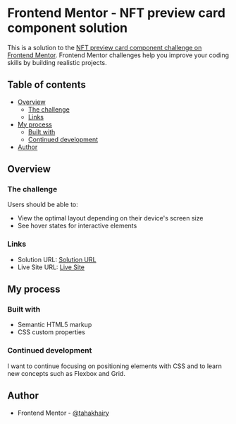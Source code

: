 # Frontend Mentor - NFT preview card component solution

This is a solution to the [NFT preview card component challenge on Frontend Mentor](https://www.frontendmentor.io/challenges/nft-preview-card-component-SbdUL_w0U). Frontend Mentor challenges help you improve your coding skills by building realistic projects. 

## Table of contents

- [Overview](#overview)
  - [The challenge](#the-challenge)
  - [Links](#links)
- [My process](#my-process)
  - [Built with](#built-with)
  - [Continued development](#continued-development)
- [Author](#author)

## Overview

### The challenge

Users should be able to:

- View the optimal layout depending on their device's screen size
- See hover states for interactive elements

### Links

- Solution URL: [Solution URL](https://www.frontendmentor.io/solutions/nft-preview-card-component-E0Ux4XIEp)
- Live Site URL: [Live Site](https://tahakhairy.github.io/front-end-mentor-challange-1/)

## My process

### Built with

- Semantic HTML5 markup
- CSS custom properties

### Continued development

I want to continue focusing on positioning elements with CSS and to learn new concepts such as Flexbox and Grid.

## Author

- Frontend Mentor - [@tahakhairy](https://www.frontendmentor.io/profile/tahakhairy)


